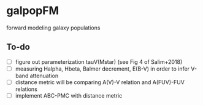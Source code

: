# galpopFM
forward modeling galaxy populations


## To-do
- [ ] figure out parameterization tauV(Mstar) (see Fig 4 of Salim+2018)
- [ ] measuring Halpha, Hbeta, Balmer decrement, E(B-V) in order to infer V-band attenuation
- [ ] distance metric will be comparing A(V)-V relation and A(FUV)-FUV relations 
- [ ] implement ABC-PMC with distance metric 

